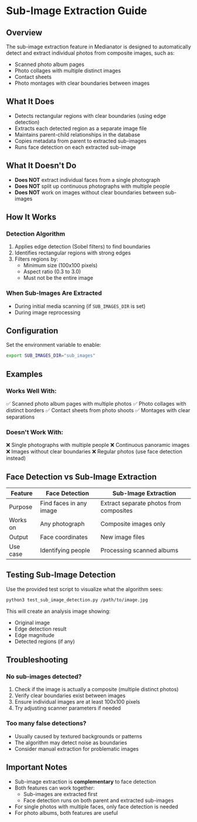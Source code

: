 # Sub-Image Extraction Guide

## Overview
The sub-image extraction feature in Medianator is designed to automatically detect and extract individual photos from composite images, such as:
- Scanned photo album pages
- Photo collages with multiple distinct images
- Contact sheets
- Photo montages with clear boundaries between images

## What It Does
- Detects rectangular regions with clear boundaries (using edge detection)
- Extracts each detected region as a separate image file
- Maintains parent-child relationships in the database
- Copies metadata from parent to extracted sub-images
- Runs face detection on each extracted sub-image

## What It Doesn't Do
- **Does NOT** extract individual faces from a single photograph
- **Does NOT** split up continuous photographs with multiple people
- **Does NOT** work on images without clear boundaries between sub-images

## How It Works

### Detection Algorithm
1. Applies edge detection (Sobel filters) to find boundaries
2. Identifies rectangular regions with strong edges
3. Filters regions by:
   - Minimum size (100x100 pixels)
   - Aspect ratio (0.3 to 3.0)
   - Must not be the entire image

### When Sub-Images Are Extracted
- During initial media scanning (if `SUB_IMAGES_DIR` is set)
- During image reprocessing

## Configuration

Set the environment variable to enable:
```bash
export SUB_IMAGES_DIR="sub_images"
```

## Examples

### Works Well With:
✅ Scanned photo album pages with multiple photos
✅ Photo collages with distinct borders
✅ Contact sheets from photo shoots
✅ Montages with clear separations

### Doesn't Work With:
❌ Single photographs with multiple people
❌ Continuous panoramic images
❌ Images without clear boundaries
❌ Regular photos (use face detection instead)

## Face Detection vs Sub-Image Extraction

| Feature | Face Detection | Sub-Image Extraction |
|---------|---------------|---------------------|
| Purpose | Find faces in any image | Extract separate photos from composites |
| Works on | Any photograph | Composite images only |
| Output | Face coordinates | New image files |
| Use case | Identifying people | Processing scanned albums |

## Testing Sub-Image Detection

Use the provided test script to visualize what the algorithm sees:
```bash
python3 test_sub_image_detection.py /path/to/image.jpg
```

This will create an analysis image showing:
- Original image
- Edge detection result
- Edge magnitude
- Detected regions (if any)

## Troubleshooting

### No sub-images detected?
1. Check if the image is actually a composite (multiple distinct photos)
2. Verify clear boundaries exist between images
3. Ensure individual images are at least 100x100 pixels
4. Try adjusting scanner parameters if needed

### Too many false detections?
- Usually caused by textured backgrounds or patterns
- The algorithm may detect noise as boundaries
- Consider manual extraction for problematic images

## Important Notes

- Sub-image extraction is **complementary** to face detection
- Both features can work together:
  - Sub-images are extracted first
  - Face detection runs on both parent and extracted sub-images
- For single photos with multiple faces, only face detection is needed
- For photo albums, both features are useful